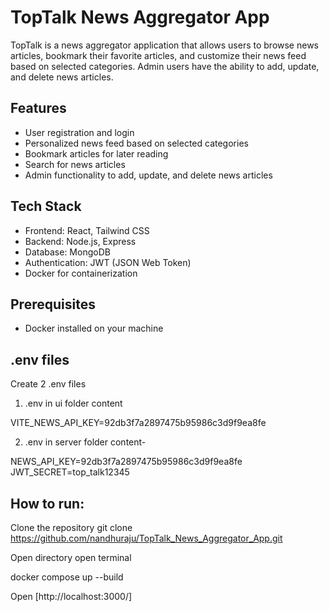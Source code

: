 # TopTalk News Aggregator App

TopTalk is a news aggregator application that allows users to browse news articles, bookmark their favorite articles, and customize their news feed based on selected categories. Admin users have the ability to add, update, and delete news articles.

## Features

- User registration and login
- Personalized news feed based on selected categories
- Bookmark articles for later reading
- Search for news articles
- Admin functionality to add, update, and delete news articles

## Tech Stack

- Frontend: React, Tailwind CSS
- Backend: Node.js, Express
- Database: MongoDB
- Authentication: JWT (JSON Web Token)
- Docker for containerization

## Prerequisites

- Docker installed on your machine

## .env files
 
 Create 2 .env files
 
 1. .env in ui folder content
 
 VITE_NEWS_API_KEY=92db3f7a2897475b95986c3d9f9ea8fe
 
 2. .env in server folder content- 

NEWS_API_KEY=92db3f7a2897475b95986c3d9f9ea8fe
JWT_SECRET=top_talk12345

## How to run:

Clone the repository
 git clone https://github.com/nandhuraju/TopTalk_News_Aggregator_App.git

Open directory open terminal

docker compose up --build

Open [http://localhost:3000/]


